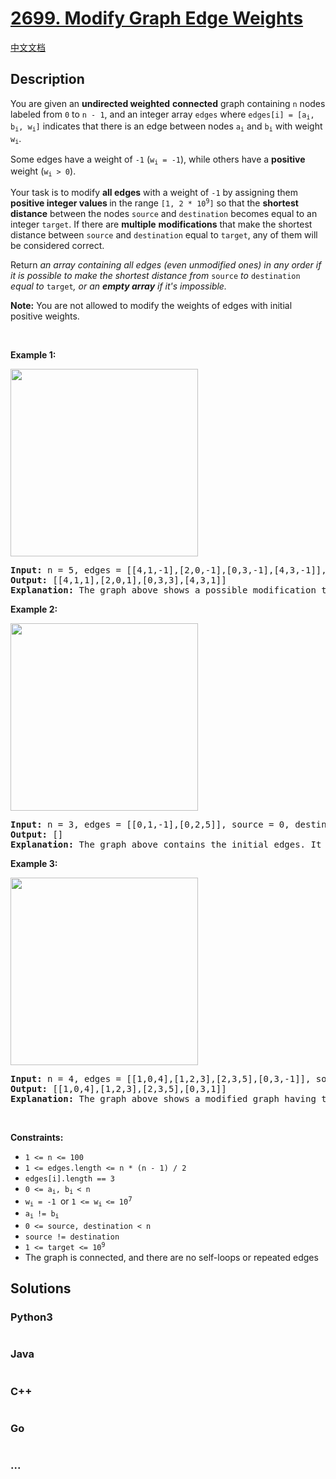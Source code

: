 # [2699. Modify Graph Edge Weights](https://leetcode.com/problems/modify-graph-edge-weights)

[中文文档](/solution/2600-2699/2699.Modify%20Graph%20Edge%20Weights/README.md)

## Description

<p>You are given an <strong>undirected weighted</strong> <strong>connected</strong> graph containing <code>n</code> nodes labeled from <code>0</code> to <code>n - 1</code>, and an integer array <code>edges</code> where <code>edges[i] = [a<sub>i</sub>, b<sub>i</sub>, w<sub>i</sub>]</code> indicates that there is an edge between nodes <code>a<sub>i</sub></code> and <code>b<sub>i</sub></code> with weight <code>w<sub>i</sub></code>.</p>

<p>Some edges have a weight of <code>-1</code> (<code>w<sub>i</sub> = -1</code>), while others have a <strong>positive</strong> weight (<code>w<sub>i</sub> &gt; 0</code>).</p>

<p>Your task is to modify <strong>all edges</strong> with a weight of <code>-1</code> by assigning them <strong>positive integer values </strong>in the range <code>[1, 2 * 10<sup>9</sup>]</code> so that the <strong>shortest distance</strong> between the nodes <code>source</code> and <code>destination</code> becomes equal to an integer <code>target</code>. If there are <strong>multiple</strong> <strong>modifications</strong> that make the shortest distance between <code>source</code> and <code>destination</code> equal to <code>target</code>, any of them will be considered correct.</p>

<p>Return <em>an array containing all edges (even unmodified ones) in any order if it is possible to make the shortest distance from </em><code>source</code><em> to </em><code>destination</code><em> equal to </em><code>target</code><em>, or an <strong>empty array</strong> if it&#39;s impossible.</em></p>

<p><strong>Note:</strong> You are not allowed to modify the weights of edges with initial positive weights.</p>

<p>&nbsp;</p>
<p><strong class="example">Example 1:</strong></p>

<p><strong class="example"><img alt="" src="https://fastly.jsdelivr.net/gh/doocs/leetcode@main/solution/2600-2699/2699.Modify%20Graph%20Edge%20Weights/images/graph.png" style="width: 300px; height: 300px;" /></strong></p>

<pre>
<strong>Input:</strong> n = 5, edges = [[4,1,-1],[2,0,-1],[0,3,-1],[4,3,-1]], source = 0, destination = 1, target = 5
<strong>Output:</strong> [[4,1,1],[2,0,1],[0,3,3],[4,3,1]]
<strong>Explanation:</strong> The graph above shows a possible modification to the edges, making the distance from 0 to 1 equal to 5.
</pre>

<p><strong class="example">Example 2:</strong></p>

<p><strong class="example"><img alt="" src="https://fastly.jsdelivr.net/gh/doocs/leetcode@main/solution/2600-2699/2699.Modify%20Graph%20Edge%20Weights/images/graph-2.png" style="width: 300px; height: 300px;" /></strong></p>

<pre>
<strong>Input:</strong> n = 3, edges = [[0,1,-1],[0,2,5]], source = 0, destination = 2, target = 6
<strong>Output:</strong> []
<strong>Explanation:</strong> The graph above contains the initial edges. It is not possible to make the distance from 0 to 2 equal to 6 by modifying the edge with weight -1. So, an empty array is returned.
</pre>

<p><strong class="example">Example 3:</strong></p>

<p><strong class="example"><img alt="" src="https://fastly.jsdelivr.net/gh/doocs/leetcode@main/solution/2600-2699/2699.Modify%20Graph%20Edge%20Weights/images/graph-3.png" style="width: 300px; height: 300px;" /></strong></p>

<pre>
<strong>Input:</strong> n = 4, edges = [[1,0,4],[1,2,3],[2,3,5],[0,3,-1]], source = 0, destination = 2, target = 6
<strong>Output:</strong> [[1,0,4],[1,2,3],[2,3,5],[0,3,1]]
<strong>Explanation:</strong> The graph above shows a modified graph having the shortest distance from 0 to 2 as 6.
</pre>

<p>&nbsp;</p>
<p><strong>Constraints:</strong></p>

<ul>
	<li><code>1 &lt;= n &lt;= 100</code></li>
	<li><code><font face="monospace">1 &lt;= edges.length &lt;= n * (n - 1) / 2</font></code></li>
	<li><code>edges[i].length == 3</code></li>
	<li><code>0 &lt;= a<sub>i</sub>, b<sub>i&nbsp;</sub>&lt;&nbsp;n</code></li>
	<li><code><font face="monospace">w<sub>i</sub>&nbsp;= -1&nbsp;</font></code>or <code><font face="monospace">1 &lt;= w<sub>i&nbsp;</sub>&lt;= 10<sup><span style="font-size: 10.8333px;">7</span></sup></font></code></li>
	<li><code>a<sub>i&nbsp;</sub>!=&nbsp;b<sub>i</sub></code></li>
	<li><code>0 &lt;= source, destination &lt; n</code></li>
	<li><code>source != destination</code></li>
	<li><code><font face="monospace">1 &lt;= target &lt;= 10<sup>9</sup></font></code></li>
	<li>The graph is connected, and there are no self-loops or repeated edges</li>
</ul>

## Solutions

<!-- tabs:start -->

### **Python3**

```python

```

### **Java**

```java

```

### **C++**

```cpp

```

### **Go**

```go

```

### **...**

```

```

<!-- tabs:end -->
